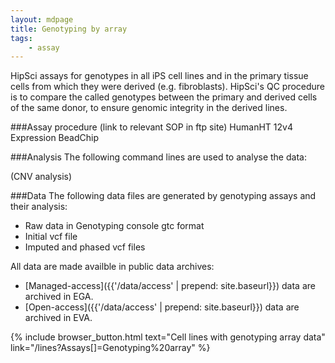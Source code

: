 ```yaml
---
layout: mdpage
title: Genotyping by array
tags:
    - assay
---
```


HipSci assays for genotypes in all iPS cell lines and in the primary
tissue cells from which they were derived (e.g. fibroblasts). HipSci's QC procedure is to
compare the called genotypes between the primary and derived cells of the
same donor, to ensure genomic integrity in the derived lines.

###Assay procedure
(link to relevant SOP in ftp site)
HumanHT 12v4 Expression BeadChip

###Analysis
The following command lines are used to analyse the data:

(CNV analysis)

###Data
The following data files are generated by genotyping assays and their analysis:
*   Raw data in Genotyping console gtc format
*   Initial vcf file
*   Imputed and phased vcf files

All data are made availble in public data archives:
*   [Managed-access]({{'/data/access' | prepend: site.baseurl}}) data are archived in EGA.
*   [Open-access]({{'/data/access' | prepend: site.baseurl}}) data are archived in EVA.

{% include browser_button.html text="Cell lines with genotyping array data" link="/lines?Assays[]=Genotyping%20array" %}
